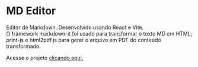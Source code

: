 # MD Editor

Editor de Markdown. Desenvolvido usando React e Vite.  
O framework markdown-it foi usado para transformar o texto MD em HTML; print-js e html2pdf.js para gerar o arquivo em PDF do conteúdo transformado.

Acesse o projeto [clicando aqui.](https://gabriersdev.github.io/md-editor/)
